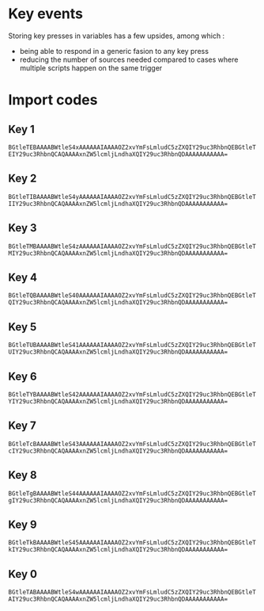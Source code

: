 # Key events

Storing key presses in variables has a few upsides, among which :
- being able to respond in a generic fasion to any key press
- reducing the number of sources needed compared to cases where multiple scripts happen on the same trigger

# Import codes

## Key 1

`BGtleTEBAAAABWtleS4xAAAAAAIAAAAOZ2xvYmFsLmludC5zZXQIY29uc3RhbnQEBGtleTEIY29uc3RhbnQCAQAAAAxnZW5lcmljLndhaXQIY29uc3RhbnQDAAAAAAAAAAA=`


## Key 2

`BGtleTIBAAAABWtleS4yAAAAAAIAAAAOZ2xvYmFsLmludC5zZXQIY29uc3RhbnQEBGtleTIIY29uc3RhbnQCAQAAAAxnZW5lcmljLndhaXQIY29uc3RhbnQDAAAAAAAAAAA=`


## Key 3

`BGtleTMBAAAABWtleS4zAAAAAAIAAAAOZ2xvYmFsLmludC5zZXQIY29uc3RhbnQEBGtleTMIY29uc3RhbnQCAQAAAAxnZW5lcmljLndhaXQIY29uc3RhbnQDAAAAAAAAAAA=`


## Key 4

`BGtleTQBAAAABWtleS40AAAAAAIAAAAOZ2xvYmFsLmludC5zZXQIY29uc3RhbnQEBGtleTQIY29uc3RhbnQCAQAAAAxnZW5lcmljLndhaXQIY29uc3RhbnQDAAAAAAAAAAA=`


## Key 5

`BGtleTUBAAAABWtleS41AAAAAAIAAAAOZ2xvYmFsLmludC5zZXQIY29uc3RhbnQEBGtleTUIY29uc3RhbnQCAQAAAAxnZW5lcmljLndhaXQIY29uc3RhbnQDAAAAAAAAAAA=`


## Key 6

`BGtleTYBAAAABWtleS42AAAAAAIAAAAOZ2xvYmFsLmludC5zZXQIY29uc3RhbnQEBGtleTYIY29uc3RhbnQCAQAAAAxnZW5lcmljLndhaXQIY29uc3RhbnQDAAAAAAAAAAA=`


## Key 7

`BGtleTcBAAAABWtleS43AAAAAAIAAAAOZ2xvYmFsLmludC5zZXQIY29uc3RhbnQEBGtleTcIY29uc3RhbnQCAQAAAAxnZW5lcmljLndhaXQIY29uc3RhbnQDAAAAAAAAAAA=`


## Key 8

`BGtleTgBAAAABWtleS44AAAAAAIAAAAOZ2xvYmFsLmludC5zZXQIY29uc3RhbnQEBGtleTgIY29uc3RhbnQCAQAAAAxnZW5lcmljLndhaXQIY29uc3RhbnQDAAAAAAAAAAA=`


## Key 9

`BGtleTkBAAAABWtleS45AAAAAAIAAAAOZ2xvYmFsLmludC5zZXQIY29uc3RhbnQEBGtleTkIY29uc3RhbnQCAQAAAAxnZW5lcmljLndhaXQIY29uc3RhbnQDAAAAAAAAAAA=`


## Key 0

`BGtleTABAAAABWtleS4wAAAAAAIAAAAOZ2xvYmFsLmludC5zZXQIY29uc3RhbnQEBGtleTAIY29uc3RhbnQCAQAAAAxnZW5lcmljLndhaXQIY29uc3RhbnQDAAAAAAAAAAA=`
